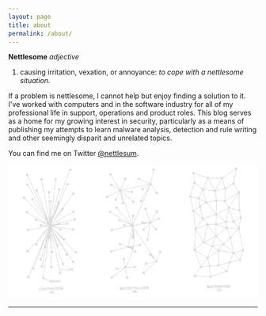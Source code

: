 ```yaml
---
layout: page
title: about
permalink: /about/
---
```


**Nettlesome**
*adjective*
1. causing irritation, vexation, or annoyance:
*to cope with a nettlesome situation.*

If a problem is nettlesome, I cannot help but enjoy finding a solution to it. I've worked with computers and in the software industry for all of my professional life in support, operations and product roles. This blog serves as a home for my growing interest in security, particularly as a means of publishing my attempts to learn malware analysis, detection and rule writing and other seemingly disparit and unrelated topics.

You can find me on Twitter [@nettlesum](https://twitter.com/nettlesum). 

![rhizome](/assets/main/rhizome.png)

---
